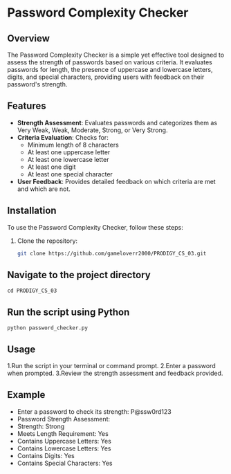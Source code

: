 # Password Complexity Checker

## Overview
The Password Complexity Checker is a simple yet effective tool designed to assess the strength of passwords based on various criteria. It evaluates passwords for length, the presence of uppercase and lowercase letters, digits, and special characters, providing users with feedback on their password's strength.

## Features
- **Strength Assessment**: Evaluates passwords and categorizes them as Very Weak, Weak, Moderate, Strong, or Very Strong.
- **Criteria Evaluation**: Checks for:
  - Minimum length of 8 characters
  - At least one uppercase letter
  - At least one lowercase letter
  - At least one digit
  - At least one special character
- **User Feedback**: Provides detailed feedback on which criteria are met and which are not.

## Installation
To use the Password Complexity Checker, follow these steps:
1. Clone the repository:
   ```bash
   git clone https://github.com/gameloverr2000/PRODIGY_CS_03.git

## Navigate to the project directory
````
cd PRODIGY_CS_03
````

## Run the script using Python
```` 
python password_checker.py
````

## Usage
1.Run the script in your terminal or command prompt.
2.Enter a password when prompted.
3.Review the strength assessment and feedback provided.

## Example
- Enter a password to check its strength: P@ssw0rd123
- Password Strength Assessment:
- Strength: Strong
- Meets Length Requirement: Yes
- Contains Uppercase Letters: Yes
- Contains Lowercase Letters: Yes
- Contains Digits: Yes
- Contains Special Characters: Yes
